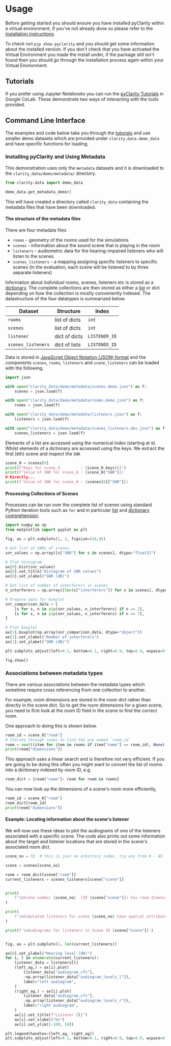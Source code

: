# Usage

Before getting started you should ensure you have installed pyClarity within a virtual environment, if you've not
already done so please refer to the [installation instructions](installation.md).

To check run `pip show pyclarity` and you should get some information about the installed version. If you don't check that
you have activated the Virtual Environment you made the install under, if the package still isn't found then you should
go through the installation process again within your Virtual Environment.

## Tutorials

If you prefer using Jupyter Notebooks you can run the [pyClarity Tutorials](https://claritychallenge.org/tutorials) in
Google CoLab. These demonstrate two ways of interacting with the tools provided.


## Command Line Interface

The examples and code below take you through the [tutorials]() and use smaller demo datasets which are provided under
`clarity.data.demo_data` and have specific functions for loading.

### Installing pyClarity and Using Metadata

This demonstration uses only the `metadata` datasets and it is downloaded to the `clarity_data/demo/metadata/` directory.

``` python
from clarity.data import demo_data

demo_data.get_metadata_demo()
```

This will have created a directory called `clarity_data` containing the metadata files that have been downloaded.

#### The structure of the metadata files

There are four metadata files

- `rooms` - geometry of the rooms used for the simulations
- `scenes` - information about the sound scene that is playing in the room
- `listeners` - audiometric data for the hearing-impaired listeners who will listen to the scenes
- `scenes_listeners` - a mapping assigning specific listeners to specific scenes (in the evaluation, each scene will be listened to by three separate listeners)

Information about *individual* rooms, scenes, listeners etc is stored as a [dictionary](https://www.tutorialspoint.com/python/python_dictionary.htm). The complete collections are then stored as either a [list](https://www.tutorialspoint.com/python/python_lists.htm) or dict depending on how the collection is mostly conveniently indexed. The datastructure of the four datatypes is summarized below.


| Dataset            | Structure     | Index         |
|--------------------|---------------|---------------|
| `rooms`            | list of dicts | `int`         |
| `scenes`           | list of dicts | `int`         |
| `listener`         | dict of dicts | `LISTENER_ID` |
| `scenes_listeners` | dict of lists | `LISTENED_ID` |


Data is stored in [JavaScript Object Notation (JSON) format](https://en.wikipedia.org/wiki/JSON) and the components
`scenes`, `rooms`, `listeners` and `scene_listeners` can be loaded with the following.


``` python
import json

with open("clarity_data/demo/metadata/scenes.demo.json") as f:
    scenes = json.load(f)

with open("clarity_data/demo/metadata/rooms.demo.json") as f:
    rooms = json.load(f)

with open("clarity_data/demo/metadata/listeners.json") as f:
    listeners = json.load(f)

with open("clarity_data/demo/metadata/scenes_listeners.dev.json") as f:
    scenes_listeners = json.load(f)
```

Elements of a list are accessed using the numerical index (starting at `0`). Whilst elements of a dictionary are
accessed using the keys. We extract the first (`0`th) scene and inspect the `SNR`

``` python
scene_0 = scenes[0]
print(f"Keys for scene_0         : {scene_0.keys()}")
print(f'Value of SNR for scene_0 : {scene_0["SNR"]})
# Directly...
print(f'Value of SNR for scene_0 : {scenes[0]["SNR"]})
```

#### Processing Collections of Scenes

Processes can be run over the complete list of scenes using standard Python iteration tools such as `for` and in
particular [list](https://realpython.com/list-comprehension-python/) and [dictionary
comprehension](https://realpython.com/iterate-through-dictionary-python/#using-comprehensions).

``` python
import numpy as np
from matplotlib import pyplot as plt

fig, ax = plt.subplots(1, 2, figsize=(16,9))

# Get list of SNRs of scenes
snr_values = np.array([s["SNR"] for s in scenes], dtype="float32")

# Plot histogram
ax[0].hist(snr_values)
ax[0].set_title("Histogram of SNR values")
ax[0].set_xlabel("SNR (dB)")

# Get list of number of interferers in scenes
n_interferers = np.array([len(s["interferers"]) for s in scenes], dtype="int32")

# Prepare data for boxplot
snr_comparison_data = [
    [s for s, n in zip(snr_values, n_interferers) if n == 2],
    [s for s, n in zip(snr_values, n_interferers) if n == 3],
]

# Plot boxplot
ax[1].boxplot(np.array(snr_comparison_data, dtype="object"))
ax[1].set_xlabel("Number of interferers")
ax[1].set_ylabel("SNR (dB)")

plt.subplots_adjust(left=0.1, bottom=0.1, right=0.9, top=0.9, wspace=0.4, hspace=0.4)

fig.show()
```

### Associations between metadata types

There are various associations between the metadata types which sometime require cross referencing from one collection
to another.


For example, room dimensions are stored in the room dict rather than directly in the scene dict. So to get the room
dimensions for a given scene, you need to first look at the room ID field in the scene to find the correct room.


One approach to doing this is shown below.


``` python
room_id = scene_0["room"]
# Iterate through rooms to find the one named `room_id`
room = next((item for item in rooms if item["name"] == room_id), None)
print(room["dimensions"])

```

This approach uses a linear search and is therefore not very efficient. If you are going to be doing this often you
might want to convert the list of rooms into a dictionary indexed by room ID, e.g.


``` python
room_dict = {room["name"]: room for room in rooms}
```



You can now look up the dimensions of a scene's room more efficiently,

``` python
room_id = scene_0["room"]
room_dict[room_id]
print(room["dimensions"])
```

#### Example: Locating information about the scene's listener

We will now use these ideas to plot the audiograms of one of the listeners associated with a specific scene. The code also prints out some information about the target and listener locations that are stored in the scene's associated room dict.

``` python
scene_no = 32  # this is just an arbitrary index. try any from 0 - 49

scene = scenes[scene_no]

room = room_dict[scene["room"]]
current_listeners = scenes_listeners[scene["scene"]]


print(
    f'\nScene number {scene_no}  (ID {scene["scene"]}) has room dimensions of {room["dimensions"]}'
)

print(
    f'\nSimulated listeners for scene {scene_no} have spatial attributes: \n{room["listener"]}'
)

print(f'\nAudiograms for listeners in Scene ID {scene["scene"]}')


fig, ax = plt.subplots(1, len(current_listeners))

ax[0].set_ylabel("Hearing level (dB)")
for i, l in enumerate(current_listeners):
    listener_data = listeners[l]
    (left_ag,) = ax[i].plot(
        listener_data["audiogram_cfs"],
        -np.array(listener_data["audiogram_levels_l"]),
        label="left audiogram",
    )
    (right_ag,) = ax[i].plot(
        listener_data["audiogram_cfs"],
        -np.array(listener_data["audiogram_levels_r"]),
        label="right audiogram",
    )
    ax[i].set_title(f"Listener {l}")
    ax[i].set_xlabel("Hz")
    ax[i].set_ylim([-100, 10])

plt.legend(handles=[left_ag, right_ag])
plt.subplots_adjust(left=0.1, bottom=0.1, right=0.9, top=0.9, wspace=0.4, hspace=0.4)
```
